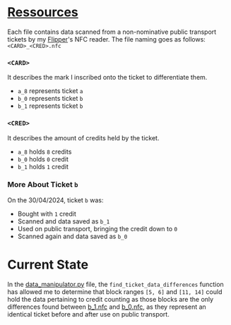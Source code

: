 # [Ressources](https://github.com/DarkKooky/public-transport-ticket-cracking/tree/main/resources)
Each file contains data scanned from a non-nominative public transport tickets by my [Flipper](https://flipperzero.one)'s NFC reader.
The file naming goes as follows: `<CARD>_<CRED>.nfc`
### `<CARD>`
It describes the mark I inscribed onto the ticket to differentiate them.
- `a_8` represents ticket `a`
- `b_0` represents ticket `b`
- `b_1` represents ticket `b`
### `<CRED>`
It describes the amount of credits held by the ticket.
- `a_8` holds `8` credits
- `b_0` holds `0` credit
- `b_1` holds `1` credit
### More About Ticket `b`
On the 30/04/2024, ticket `b` was:
- Bought with `1` credit
- Scanned and data saved as `b_1`
- Used on public transport, bringing the credit down to `0`
- Scanned again and data saved as `b_0`
# Current State
In the [data_manipulator.py](https://github.com/DarkKooky/public-transport-ticket-cracking/blob/main/modules/data_manipulator.py) file, the `find_ticket_data_differences` function has allowed me to determine that block ranges `[5, 6]` and `[11, 14]` could hold the data pertaining to credit counting as those blocks are the only differences found between [b_1.nfc](https://github.com/DarkKooky/public-transport-ticket-cracking/blob/main/resources/b_1.nfc) and [b_0.nfc](https://github.com/DarkKooky/public-transport-ticket-cracking/blob/main/resources/b_0.nfc), as they represent an identical ticket before and after use on public transport.
